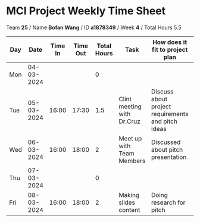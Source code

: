 # MCI Project Weekly Time Sheet

Team **25** / Name **Bofan Wang** / ID **a1878349** / Week **4** / Total Hours 5.5

| Day | Date       | Time In | Time Out | Total Hours | Task | How does it fit to project plan | Outcome/Next action |
| --- | ---------- | ------- | -------- | ----------- | ---- | ------------------------------- | ------------------- |
| Mon | 04-03-2024 |         |          | 0           | | | |
| Tue | 05-03-2024 | 16:00   | 17:30    | 1.5         | Clint meeting with Dr.Cruz| Discuss about project requirements and pitch ideas| Doing division of work within groups|
| Wed | 06-03-2024 | 16:00   | 18:00    | 2           | Meet up with Team Members | Discussed about pitch presentation |Start making slides|
| Thu | 07-03-2024 |         |          | 0           | | | |
| Fri | 08-03-2024 | 16:00   | 18:00    | 2           | Making slides content| Doing research for pitch| Prepare video recording|


